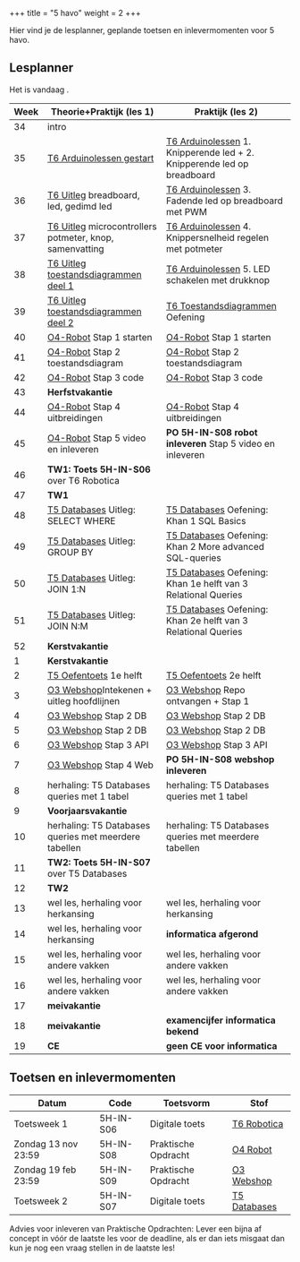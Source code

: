 +++
title = "5 havo"
weight = 2
+++

Hier vind je de lesplanner, geplande toetsen en inlevermomenten voor 5 havo.

<!--more-->

## Lesplanner

<!-- 
Tip voor het maken van nieuwe lesplanners:
Maak een bronbestand in Excel
Knip en plak de juiste kolommen naar een editor
Vervang tab door | (kan in texteditor maar ook in Word: knip en plak een tab in het zoeken veld en type | in vervangen veld)
Knip en plak het resultaat hieronder
-->

<!-- Zet de huidige datum en weeknummer op de pagina -->
Het is vandaag <span id="vandaag"></span>.
<script type="text/javascript" src="https://cdn.jsdelivr.net/npm/luxon@3.0.1/build/global/luxon.min.js"></script>
<script>
/* source: https://stackoverflow.com/questions/6117814/get-week-of-year-in-javascript-like-in-php */
function getWeekNumber(d) {
    // Copy date so don't modify original
    d = new Date(Date.UTC(d.getFullYear(), d.getMonth(), d.getDate()));
    // Set to nearest Thursday: current date + 4 - current day number
    // Make Sunday's day number 7
    d.setUTCDate(d.getUTCDate() + 4 - (d.getUTCDay()||7));
    // Get first day of year
    var yearStart = new Date(Date.UTC(d.getUTCFullYear(),0,1));
    // Calculate full weeks to nearest Thursday
    var weekNo = Math.ceil(( ( (d - yearStart) / 86400000) + 1)/7);
    // Return array of year and week number
    return [weekNo];
}
const days =["zondag", "maandag", "dinsdag", "woensdag", "donderdag", "vrijdag", "zaterdag"];
const months =["januari","februari","maart","april","mei","juni","juli","augustus","september","oktober","november","december"]
const date = new Date();
document.getElementById("vandaag").innerHTML = `${days[date.getDay()]} ${date.getDate()} ${months[date.getMonth()]} ${date.getFullYear()}, week ${getWeekNumber(date)}`;
console.log("done");
</script>

Week|Theorie+Praktijk (les 1)|Praktijk (les 2)
--|--|--
34|intro|
35|[T6 Arduinolessen gestart](/theorie/robotica)|[T6 Arduinolessen](/theorie/robotica) 1. Knipperende led + 2. Knipperende led op breadboard
36|[T6 Uitleg](/theorie/robotica) breadboard, led, gedimd led |[T6 Arduinolessen](/theorie/robotica) 3. Fadende led op breadboard met PWM
37|[T6 Uitleg](/theorie/robotica) microcontrollers potmeter, knop, samenvatting |[T6 Arduinolessen](/theorie/robotica) 4. Knippersnelheid regelen met potmeter
38|[T6 Uitleg toestandsdiagrammen deel 1](/theorie/robotica)|[T6 Arduinolessen](/theorie/robotica) 5. LED schakelen met drukknop
39|[T6 Uitleg toestandsdiagrammen deel 2](/theorie/robotica)|[T6 Toestandsdiagrammen](/theorie/robotica) Oefening
40|[O4-Robot](/opdrachten/robot/) Stap 1 starten|[O4-Robot](/opdrachten/robot/) Stap 1 starten
41|[O4-Robot](/opdrachten/robot/) Stap 2 toestandsdiagram|[O4-Robot](/opdrachten/robot/) Stap 2 toestandsdiagram
42|[O4-Robot](/opdrachten/robot/) Stap 3 code|[O4-Robot](/opdrachten/robot/) Stap 3 code
43|**Herfstvakantie**|
44|[O4-Robot](/opdrachten/robot/) Stap 4 uitbreidingen |[O4-Robot](/opdrachten/robot/) Stap 4 uitbreidingen 
45|[O4-Robot](/opdrachten/robot/) Stap 5 video en inleveren |**PO 5H-IN-S08 robot inleveren** Stap 5 video en inleveren
46|**TW1: Toets 5H-IN-S06** over T6 Robotica|
47|**TW1**|
48|[T5 Databases](/theorie/databases/) Uitleg: SELECT WHERE |[T5 Databases](/theorie/databases/) Oefening: Khan 1 SQL Basics
49|[T5 Databases](/theorie/databases/) Uitleg: GROUP BY| [T5 Databases](/theorie/databases/)  Oefening: Khan 2 More advanced SQL-queries
50|[T5 Databases](/theorie/databases/) Uitleg: JOIN 1:N|[T5 Databases](/theorie/databases/) Oefening: Khan 1e helft van 3 Relational Queries
51|[T5 Databases](/theorie/databases/) Uitleg: JOIN N:M|[T5 Databases](/theorie/databases/) Oefening: Khan 2e helft van 3 Relational Queries
52|**Kerstvakantie**|
1|**Kerstvakantie**|
2|[T5 Oefentoets](/theorie/databases/) 1e helft |[T5 Oefentoets](/theorie/databases/) 2e helft
3|[O3 Webshop](/opdrachten/webshop/)Intekenen + uitleg hoofdlijnen|[O3 Webshop](/opdrachten/webshop/) Repo ontvangen + Stap 1
4|[O3 Webshop](/opdrachten/webshop/) Stap 2 DB|[O3 Webshop](/opdrachten/webshop/) Stap 2 DB
5|[O3 Webshop](/opdrachten/webshop/) Stap 2 DB|[O3 Webshop](/opdrachten/webshop/) Stap 2 DB
6|[O3 Webshop](/opdrachten/webshop/) Stap 3 API|[O3 Webshop](/opdrachten/webshop/) Stap 3 API
7|[O3 Webshop](/opdrachten/webshop/) Stap 4 Web|**PO 5H-IN-S08 webshop inleveren**
8|herhaling: T5 Databases queries met 1 tabel|herhaling: T5 Databases queries met 1 tabel
9|**Voorjaarsvakantie**|
10|herhaling: T5 Databases queries met meerdere tabellen|herhaling: T5 Databases queries met meerdere tabellen
11|**TW2: Toets 5H-IN-S07** over T5 Databases|
12|**TW2**|
13|wel les, herhaling voor herkansing|wel les, herhaling voor herkansing
14|wel les, herhaling voor herkansing|**informatica afgerond**
15|wel les, herhaling voor andere vakken|wel les, herhaling voor andere vakken
16|wel les, herhaling voor andere vakken|wel les, herhaling voor andere vakken
17|**meivakantie**|
18|**meivakantie**|**examencijfer informatica bekend**
19|**CE** |**geen CE voor informatica**

## Toetsen en inlevermomenten

Datum        | Code     | Toetsvorm      | Stof
-------------|----------|----------------|-----
 Toetsweek 1 |5H-IN-S06 | Digitale toets | [T6 Robotica](/theorie/robotica/#leerdoelen)
 Zondag 13 nov 23:59|5H-IN-S08 | Praktische Opdracht | [O4 Robot](/opdrachten/robot/)
 Zondag 19 feb 23:59|5H-IN-S09 | Praktische Opdracht | [O3 Webshop](/opdrachten/webshop/)
 Toetsweek 2 |5H-IN-S07 | Digitale toets | [T5 Databases](/theorie/databases/#leerdoelen)  
      
Advies voor inleveren van Praktische Opdrachten: Lever een bijna af concept in vóór de laatste les voor de deadline, als er dan iets misgaat dan kun je nog een vraag stellen in de laatste les!


